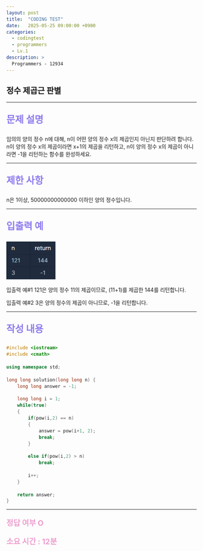 ```yaml
---
layout: post
title:  "CODING TEST"
date:   2025-05-25 09:00:00 +0900
categories:
  - codingtest
  - programmers
  - Lv.1
description: >
  Programmers - 12934
---
```

## 정수 제곱근 판별

---

<p style = "color:#8f7cee; font-size:25px; font-weight:bold">
문제 설명
</p>

임의의 양의 정수 n에 대해, n이 어떤 양의 정수 x의 제곱인지 아닌지 판단하려 합니다.
n이 양의 정수 x의 제곱이라면 x+1의 제곱을 리턴하고, n이 양의 정수 x의 제곱이 아니라면 -1을 리턴하는 함수를 완성하세요.

---

<p style = "color:#8f7cee; font-size:25px; font-weight:bold">
제한 사항
</p>

n은 1이상, 50000000000000 이하인 양의 정수입니다.

---

<p style = "color:#8f7cee; font-size:25px; font-weight:bold">
입출력 예
</p>

<img src = "/assets/img/codingtest/12934.png" width = "130" height = "100">

입출력 예#1
121은 양의 정수 11의 제곱이므로, (11+1)를 제곱한 144를 리턴합니다.

입출력 예#2
3은 양의 정수의 제곱이 아니므로, -1을 리턴합니다.

---

<p style = "color:#8f7cee; font-size:25px; font-weight:bold">
작성 내용
</p>

```C++
#include <iostream>
#include <cmath>

using namespace std;

long long solution(long long n) {
    long long answer = -1;
    
    long long i = 1;
    while(true)
    {
        if(pow(i,2) == n)
        {
            answer = pow(i+1, 2);            
            break;
        }
        
        else if(pow(i,2) > n)
            break;
        
        i++;
    }

    return answer;
}
```

---

<p style = "color:#ed9ece; font-size:20px; font-weight:bold">
정답 여부 O
</p>

<p style = "color:#ed9ece; font-size:20px; font-weight:bold">
소요 시간 : 12분
</p>

